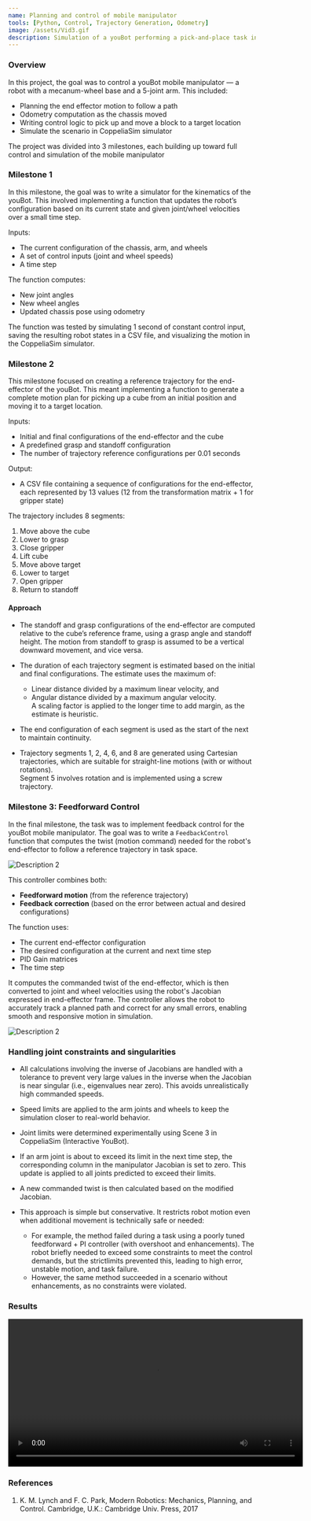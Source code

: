 ```yaml
---
name: Planning and control of mobile manipulator
tools: [Python, Control, Trajectory Generation, Odometry]
image: /assets/Vid3.gif
description: Simulation of a youBot performing a pick-and-place task in CoppeliaSim
---
```


### Overview
In this project, the goal was to control a youBot mobile manipulator — a robot with a mecanum-wheel base and a 5-joint arm. This included:
- Planning the end effector motion to follow a path
- Odometry computation as the chassis moved
- Writing control logic to pick up and move a block to a target location
- Simulate the scenario in CoppeliaSim simulator

The project was divided into 3 milestones, each building up toward full control and simulation of the mobile manipulator

### Milestone 1
In this milestone, the goal was to write a simulator for the kinematics of the youBot. This involved implementing a function that updates the robot’s configuration based on its current state and given joint/wheel velocities over a small time step.

Inputs:
- The current configuration of the chassis, arm, and wheels
- A set of control inputs (joint and wheel speeds)
- A time step

The function computes:
- New joint angles
- New wheel angles
- Updated chassis pose using odometry

The function was tested by simulating 1 second of constant control input, saving the resulting robot states in a CSV file, and visualizing the motion in the CoppeliaSim simulator.

### Milestone 2
This milestone focused on creating a reference trajectory for the end-effector of the youBot. This meant implementing a function to generate a complete motion plan for picking up a cube from an initial position and moving it to a target location.

Inputs:
- Initial and final configurations of the end-effector and the cube
- A predefined grasp and standoff configuration
- The number of trajectory reference configurations per 0.01 seconds

Output:
- A CSV file containing a sequence of configurations for the end-effector, each represented by 13 values (12 from the transformation matrix + 1 for gripper state)

The trajectory includes 8 segments:
1. Move above the cube
2. Lower to grasp
3. Close gripper
4. Lift cube
5. Move above target
6. Lower to target
7. Open gripper
8. Return to standoff

#### Approach

- The standoff and grasp configurations of the end-effector are computed relative to the cube’s reference frame, using a grasp angle and standoff height. The motion from standoff to grasp is assumed to be a vertical downward movement, and vice versa.

- The duration of each trajectory segment is estimated based on the initial and final configurations. The estimate uses the maximum of:
  - Linear distance divided by a maximum linear velocity, and
  - Angular distance divided by a maximum angular velocity.  
  A scaling factor is applied to the longer time to add margin, as the estimate is heuristic.

- The end configuration of each segment is used as the start of the next to maintain continuity.

- Trajectory segments 1, 2, 4, 6, and 8 are generated using Cartesian trajectories, which are suitable for straight-line motions (with or without rotations).  
  Segment 5 involves rotation and is implemented using a screw trajectory.

### Milestone 3: Feedforward Control

In the final milestone, the task was to implement feedback control for the youBot mobile manipulator. The goal was to write a `FeedbackControl` function that computes the twist (motion command) needed for the robot's end-effector to follow a reference trajectory in task space.

<div style="display: flex; flex-wrap: wrap; gap: 5px;">
  <img src="{{ site.url }}{{ site.baseurl }}/assets/Img14.png" alt="Description 2" style="width: auto; max-width: 500px; height: auto;">
</div>


This controller combines both:
- **Feedforward motion** (from the reference trajectory)
- **Feedback correction** (based on the error between actual and desired configurations)

The function uses:
- The current end-effector configuration
- The desired configuration at the current and next time step
- PID Gain matrices
- The time step

It computes the commanded twist of the end-effector, which is then converted to joint and wheel velocities using the robot's Jacobian expressed in end-effector frame. The controller allows the robot to accurately track a planned path and correct for any small errors, enabling smooth and responsive motion in simulation.

<div style="display: flex; flex-wrap: wrap; gap: 5px;">
  <img src="{{ site.url }}{{ site.baseurl }}/assets/Img15.png" alt="Description 2" style="width: auto; max-width: 125px; height: auto;">
</div>

### Handling joint constraints and singularities

- All calculations involving the inverse of Jacobians are handled with a tolerance to prevent very large values in the inverse when the Jacobian is near singular (i.e., eigenvalues near zero). This avoids unrealistically high commanded speeds.

- Speed limits are applied to the arm joints and wheels to keep the simulation closer to real-world behavior.

- Joint limits were determined experimentally using Scene 3 in CoppeliaSim (Interactive YouBot).

- If an arm joint is about to exceed its limit in the next time step, the corresponding column in the manipulator Jacobian is set to zero. This update is applied to all joints predicted to exceed their limits.

- A new commanded twist is then calculated based on the modified Jacobian.

- This approach is simple but conservative. It restricts robot motion even when additional movement is technically safe or needed:
  - For example, the method failed during a task using a poorly tuned feedforward + PI controller (with overshoot and enhancements). The robot briefly needed to exceed some constraints to meet the control demands, but the strictlimits prevented this, leading to high error, unstable motion, and task failure.
  - However, the same method succeeded in a scenario without enhancements, as no constraints were violated.

### Results

<div style="text-align: center;">
  <video width="600" controls>
    <source src="{{ site.url }}{{ site.baseurl }}/assets/Vid3.mp4" type="video/mp4">
    Your browser does not support the video tag.
  </video>
</div>

### References

1. K. M. Lynch and F. C. Park, Modern Robotics: Mechanics, Planning, and Control. Cambridge, U.K.: Cambridge Univ. Press, 2017